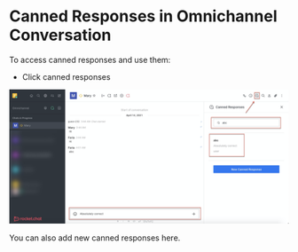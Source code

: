 # Canned Responses in Omnichannel Conversation

To access canned responses and use them:

* Click canned responses

![](../../../../.gitbook/assets/image%20%28317%29.png)

You can also add new canned responses here. 



